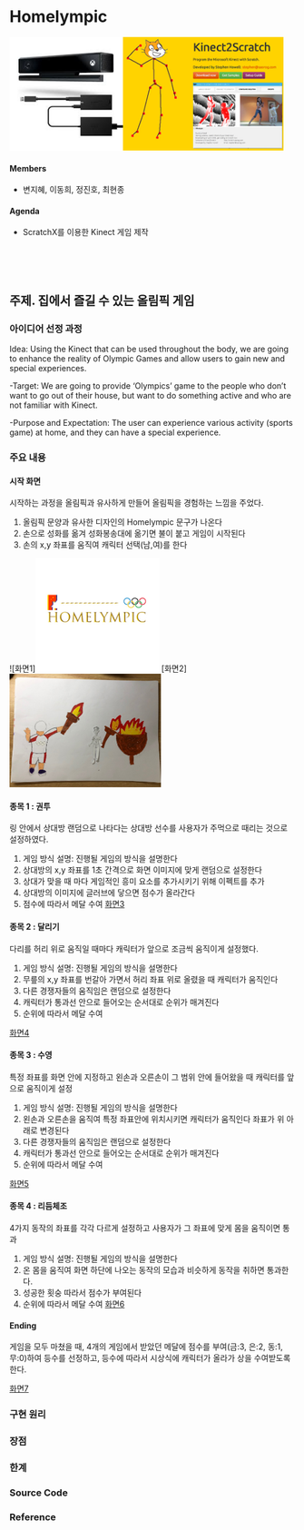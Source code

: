 # Homelympic

<img src="image/kinect.jpg" height="200"><img src="image/scratchX.png" height="200">

#### Members
- 변지혜, 이동희, 정진호, 최현종
#### Agenda
- ScratchX를 이용한 Kinect 게임 제작



<br><br><br>

## 주제. 집에서 즐길 수 있는 올림픽 게임
### 아이디어 선정 과정
Idea: Using the Kinect that can be used throughout the body, we are going to enhance the reality of Olympic Games and allow users to gain new and special experiences. 

-Target: We are going to provide ‘Olympics’ game to the people who don’t want to go out of their house, but want to do something active and who are not familiar with Kinect.

-Purpose and Expectation: The user can experience various activity (sports game) at home, and they can have a special experience.

### 주요 내용
#### 시작 화면
시작하는 과정을 올림픽과 유사하게 만들어 올림픽을 경험하는 느낌을 주었다.
1. 올림픽 문양과 유사한 디자인의 Homelympic 문구가 나온다
2. 손으로 성화를 옮겨 성화봉송대에 옮기면 불이 붙고 게임이 시작된다
3. 손의 x,y 좌표를 움직여 캐릭터 선택(남,여)를 한다

![화면1]<img src="image/홈화면.jpg" height="200"> [화면2]<img src="image/fire.jpg" height="200">

####  종목 1 : 권투
링 안에서 상대방 랜덤으로 나타다는 상대방 선수를 사용자가 주먹으로 때리는 것으로 설정하였다.
1. 게임 방식 설명: 진행될 게임의 방식을 설명한다
2. 상대방의 x,y 좌표를 1초 간격으로 화면 이미지에 맞게 랜덤으로 설정한다
3. 상대가 맞을 때 마다 게임적인 흥미 요소를 추가시키기 위해 이펙트를 추가
4. 상대방의 이미지에 글러브에 닿으면 점수가 올라간다
5. 점수에 따라서 메달 수여
[화면3](image/boxing.png)

#### 종목 2 : 달리기
다리를 허리 위로 움직일 때마다 캐릭터가 앞으로 조금씩 움직이게 설정했다.
1. 게임 방식 설명: 진행될 게임의 방식을 설명한다
2. 무릎의 x,y 좌표를 번갈아 가면서 허리 좌표 위로 올렸을 때 캐릭터가 움직인다
3. 다른 경쟁자들의 움직임은 랜덤으로 설정한다
4. 캐릭터가 통과선 안으로 들어오는 순서대로 순위가 매겨진다
5. 순위에 따라서 메달 수여

[화면4](image/run.png)

#### 종목 3 : 수영
특정 좌표를 화면 안에 지정하고 왼손과 오른손이 그 범위 안에 들어왔을 때 캐릭터를 앞으로 움직이게 설정
1. 게임 방식 설명: 진행될 게임의 방식을 설명한다
2. 왼손과 오른손을 움직여 특정 좌표안에 위치시키면 캐릭터가 움직인다 좌표가 위 아래로 변경된다
3. 다른 경쟁자들의 움직임은 랜덤으로 설정한다
4. 캐릭터가 통과선 안으로 들어오는 순서대로 순위가 매겨진다
5. 순위에 따라서 메달 수여

[화면5](image/swim.png)

#### 종목 4 : 리듬체조
4가지 동작의 좌표를 각각 다르게 설정하고 사용자가 그 좌표에 맞게 몸을 움직이면 통과
1. 게임 방식 설명: 진행될 게임의 방식을 설명한다
2. 온 몸을 움직여 화면 하단에 나오는 동작의 모습과 비슷하게 동작을 취하면 통과한다.
3. 성공한 횟숭 따라서 점수가 부여된다
4. 순위에 따라서 메달 수여
[화면6](image/rhythm.png)

#### Ending
게임을 모두 마쳤을 때, 4개의 게임에서 받았던 메달에 점수를 부여(금:3, 은:2, 동:1, 무:0)하여 등수를 선정하고, 등수에 따라서 시상식에 캐릭터가 올라가 상을 수여받도록 한다. 

[화면7](image/prize.png)


### 구현 원리

### 장점

### 한계

### Source Code

### Reference

